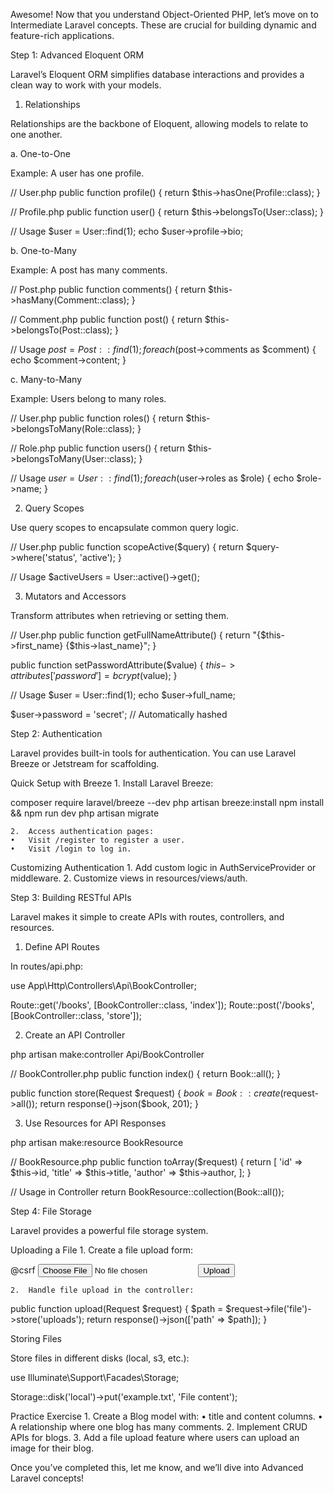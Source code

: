 Awesome! Now that you understand Object-Oriented PHP, let’s move on to Intermediate Laravel concepts. These are crucial for building dynamic and feature-rich applications.

Step 1: Advanced Eloquent ORM

Laravel’s Eloquent ORM simplifies database interactions and provides a clean way to work with your models.

1. Relationships

Relationships are the backbone of Eloquent, allowing models to relate to one another.

a. One-to-One

Example: A user has one profile.

// User.php
public function profile() {
    return $this->hasOne(Profile::class);
}

// Profile.php
public function user() {
    return $this->belongsTo(User::class);
}

// Usage
$user = User::find(1);
echo $user->profile->bio;

b. One-to-Many

Example: A post has many comments.

// Post.php
public function comments() {
    return $this->hasMany(Comment::class);
}

// Comment.php
public function post() {
    return $this->belongsTo(Post::class);
}

// Usage
$post = Post::find(1);
foreach ($post->comments as $comment) {
    echo $comment->content;
}

c. Many-to-Many

Example: Users belong to many roles.

// User.php
public function roles() {
    return $this->belongsToMany(Role::class);
}

// Role.php
public function users() {
    return $this->belongsToMany(User::class);
}

// Usage
$user = User::find(1);
foreach ($user->roles as $role) {
    echo $role->name;
}

2. Query Scopes

Use query scopes to encapsulate common query logic.

// User.php
public function scopeActive($query) {
    return $query->where('status', 'active');
}

// Usage
$activeUsers = User::active()->get();

3. Mutators and Accessors

Transform attributes when retrieving or setting them.

// User.php
public function getFullNameAttribute() {
    return "{$this->first_name} {$this->last_name}";
}

public function setPasswordAttribute($value) {
    $this->attributes['password'] = bcrypt($value);
}

// Usage
$user = User::find(1);
echo $user->full_name;

$user->password = 'secret'; // Automatically hashed

Step 2: Authentication

Laravel provides built-in tools for authentication. You can use Laravel Breeze or Jetstream for scaffolding.

Quick Setup with Breeze
	1.	Install Laravel Breeze:

composer require laravel/breeze --dev
php artisan breeze:install
npm install && npm run dev
php artisan migrate


	2.	Access authentication pages:
	•	Visit /register to register a user.
	•	Visit /login to log in.

Customizing Authentication
	1.	Add custom logic in AuthServiceProvider or middleware.
	2.	Customize views in resources/views/auth.

Step 3: Building RESTful APIs

Laravel makes it simple to create APIs with routes, controllers, and resources.

1. Define API Routes

In routes/api.php:

use App\Http\Controllers\Api\BookController;

Route::get('/books', [BookController::class, 'index']);
Route::post('/books', [BookController::class, 'store']);

2. Create an API Controller

php artisan make:controller Api/BookController

// BookController.php
public function index() {
    return Book::all();
}

public function store(Request $request) {
    $book = Book::create($request->all());
    return response()->json($book, 201);
}

3. Use Resources for API Responses

php artisan make:resource BookResource

// BookResource.php
public function toArray($request) {
    return [
        'id' => $this->id,
        'title' => $this->title,
        'author' => $this->author,
    ];
}

// Usage in Controller
return BookResource::collection(Book::all());

Step 4: File Storage

Laravel provides a powerful file storage system.

Uploading a File
	1.	Create a file upload form:

<form action="/upload" method="POST" enctype="multipart/form-data">
    @csrf
    <input type="file" name="file">
    <button type="submit">Upload</button>
</form>


	2.	Handle file upload in the controller:

public function upload(Request $request) {
    $path = $request->file('file')->store('uploads');
    return response()->json(['path' => $path]);
}



Storing Files

Store files in different disks (local, s3, etc.):

use Illuminate\Support\Facades\Storage;

Storage::disk('local')->put('example.txt', 'File content');

Practice Exercise
	1.	Create a Blog model with:
	•	title and content columns.
	•	A relationship where one blog has many comments.
	2.	Implement CRUD APIs for blogs.
	3.	Add a file upload feature where users can upload an image for their blog.

Once you’ve completed this, let me know, and we’ll dive into Advanced Laravel concepts!